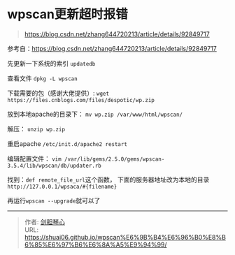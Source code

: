 # wpscan更新超时报错




> https://blog.csdn.net/zhang644720213/article/details/92849717

参考自：https://blog.csdn.net/zhang644720213/article/details/92849717




  
先更新一下系统的索引
`updatedb`

查看文件
`dpkg -L wpscan`

下载需要的包（感谢大佬提供）:
`wget https://files.cnblogs.com/files/despotic/wp.zip`


放到本地apache的目录下：
`mv wp.zip /var/www/html/wpscan/`

解压：
`unzip wp.zip`

重启apache
`/etc/init.d/apache2 restart`


编辑配置文件：
`vim /var/lib/gems/2.5.0/gems/wpscan-3.5.4/lib/wpscan/db/updater.rb`


找到：`def remote_file_url`这个函数， 下面的服务器地址改为本地的目录`http://127.0.0.1/wpsaca/#{filename}`


再运行`wpscan --upgrade`就可以了

---

> 作者: [剑胆琴心](http://geoer.cn)  
> URL: https://shuai06.github.io/wpscan%E6%9B%B4%E6%96%B0%E8%B6%85%E6%97%B6%E6%8A%A5%E9%94%99/  


